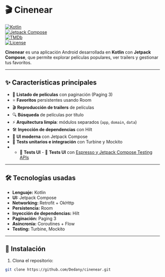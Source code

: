 # 🎬 Cinenear

[![Kotlin](https://img.shields.io/badge/Kotlin-Orange?style=flat&logo=kotlin)](https://kotlinlang.org/)  
[![Jetpack Compose](https://img.shields.io/badge/Jetpack%20Compose-Blue?style=flat&logo=android)](https://developer.android.com/jetpack/compose)  
[![TMDb](https://img.shields.io/badge/TMDb-API-FF6347?style=flat)](https://www.themoviedb.org/)  
[![License](https://img.shields.io/badge/License-MIT-green)](LICENSE)  

**Cinenear** es una aplicación Android desarrollada en **Kotlin** con **Jetpack Compose**, que permite explorar películas populares, ver trailers y gestionar tus favoritos.  

---

## ✨ Características principales

- 📄 **Listado de películas** con paginación (Paging 3)  
- ⭐ **Favoritos** persistentes usando Room  
- 🎬 **Reproducción de trailers** de películas  
- 🔍 **Búsqueda** de películas por título  
- ⚡ **Arquitectura limpia**: módulos separados (`app`, `domain`, `data`)  
- 🛠️ **Inyección de dependencias** con Hilt  
- 📱 **UI moderna** con Jetpack Compose  
- 🧪 **Tests unitarios e integración** con Turbine y Mockito
- - 🧪 **Tests UI**  - 🧪 **Tests UI** con [Espresso y Jetpack Compose Testing APIs](https://github.com/Dedany/cinenear/tree/main/app/src/test/java/com/dedany/cinenear/ui/screens)


---


## 🛠 Tecnologías usadas

- **Lenguaje:** Kotlin  
- **UI:** Jetpack Compose  
- **Networking:** Retrofit + OkHttp  
- **Persistencia:** Room  
- **Inyección de dependencias:** Hilt  
- **Paginación:** Paging 3  
- **Asincronía:** Coroutines + Flow  
- **Testing:** Turbine, Mockito  

---

## 🚀 Instalación

1. Clona el repositorio:  
```bash
git clone https://github.com/Dedany/cinenear.git
